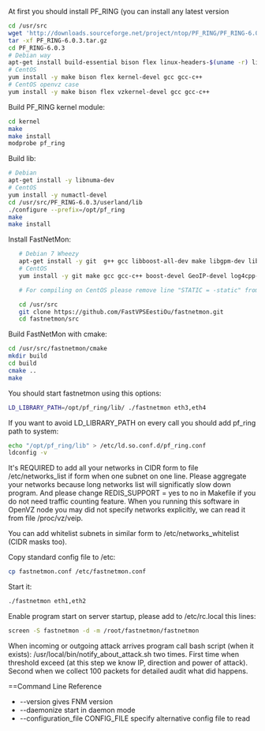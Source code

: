 At first you should install PF_RING (you can install any latest version

```bash
cd /usr/src
wget 'http://downloads.sourceforge.net/project/ntop/PF_RING/PF_RING-6.0.3.tar.gz?r=http%3A%2F%2Fsourceforge.net%2Fprojects%2Fntop%2Ffiles%2FPF_RING%2F&ts=1402307916&use_mirror=cznic' -OPF_RING-6.0.3.tar.gz
tar -xf PF_RING-6.0.3.tar.gz 
cd PF_RING-6.0.3
# Debian way
apt-get install build-essential bison flex linux-headers-$(uname -r) libnuma-dev
# CentOS
yum install -y make bison flex kernel-devel gcc gcc-c++
# CentOS openvz case 
yum install -y make bison flex vzkernel-devel gcc gcc-c++
```

Build PF_RING kernel module:
```bash
cd kernel
make
make install
modprobe pf_ring
```

Build lib:
```bash
# Debian
apt-get install -y libnuma-dev
# CentOS
yum install -y numactl-devel
cd /usr/src/PF_RING-6.0.3/userland/lib
./configure --prefix=/opt/pf_ring
make
make install
```

Install FastNetMon:

```bash
   # Debian 7 Wheezy
   apt-get install -y git  g++ gcc libboost-all-dev make libgpm-dev libncurses5-dev liblog4cpp5-dev libnuma-dev libgeoip-dev libhiredis-dev libpcap-dev
   # CentOS 
   yum install -y git make gcc gcc-c++ boost-devel GeoIP-devel log4cpp-devel ncurses-devel glibc-static ncurses-static gpm-static gpm-devel 

   # For compiling on CentOS please remove line "STATIC = -static" from file Makefile and replace line "LIBS += -lboost_thread" by line "LIBS += -lboost_thread-mt"

   cd /usr/src
   git clone https://github.com/FastVPSEestiOu/fastnetmon.git
   cd fastnetmon/src
```

Build FastNetMon with cmake:
```bash
cd /usr/src/fastnetmon/cmake
mkdir build
cd build
cmake ..
make
```

You should start fastnetmon using this options:
```bash
LD_LIBRARY_PATH=/opt/pf_ring/lib/ ./fastnetmon eth3,eth4
```

If you want to avoid LD_LIBRARY_PATH on every call you should add pf_ring path to system:
```bash
echo "/opt/pf_ring/lib" > /etc/ld.so.conf.d/pf_ring.conf
ldconfig -v
```

It's REQUIRED to add all your networks in CIDR form to file /etc/networks_list if form when one subnet on one line. Please aggregate your networks because long networks list will significatly slow down program. And please change REDIS_SUPPORT = yes to no in Makefile if you do not need traffic counting feature. When you running this software in OpenVZ node you may did not specify networks explicitly, we can read it from file /proc/vz/veip.

You can add whitelist subnets in similar form to /etc/networks_whitelist (CIDR masks too).

Copy standard config file to /etc:
```bash
cp fastnetmon.conf /etc/fastnetmon.conf
```

Start it:
```bash
./fastnetmon eth1,eth2
```

Enable program start on server startup, please add to /etc/rc.local this lines:
```bash
screen -S fastnetmon -d -m /root/fastnetmon/fastnetmon
```

When incoming or outgoing attack arrives program call bash script (when it exists): /usr/local/bin/notify_about_attack.sh two times. First time when threshold exceed (at this step we know IP, direction and power of attack). Second when we collect 100 packets for detailed audit what did happens.


==Command Line Reference 
* --version gives FNM version
* --daemonize start in daemon mode
* --configuration_file CONFIG_FILE specify alternative config file to read
